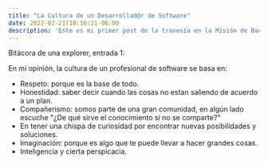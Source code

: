```yaml
---
title: "La Cultura de un Desarrollad@r de Software"
date: 2022-02-21T18:16:21-06:00
description: 'Este es mi primer post de la travesía en la Misión de Backend con Node JS de Launch X.'
---
```


Bitácora de una explorer, entrada 1:

En mi opinión, la cultura de un profesional de software se basa en:

- Respeto: porque es la base de todo.
- Honestidad: saber decir cuando las cosas no estan saliendo de acuerdo a un plan.
- Compañerismo: somos parte de una gran comunidad, en algún lado escuche "¿De qué sirve el conocimiento si no se comparte?"
- En tener una chispa de curiosidad por encontrar nuevas posibilidades y soluciones.
- Imaginación: porque es algo que te puede llevar a hacer grandes cosas.
- Inteligencia y cierta perspicacia.
